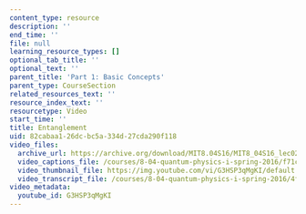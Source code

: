 ```yaml
---
content_type: resource
description: ''
end_time: ''
file: null
learning_resource_types: []
optional_tab_title: ''
optional_text: ''
parent_title: 'Part 1: Basic Concepts'
parent_type: CourseSection
related_resources_text: ''
resource_index_text: ''
resourcetype: Video
start_time: ''
title: Entanglement
uid: 82cabaa1-26dc-bc5a-334d-27cda290f118
video_files:
  archive_url: https://archive.org/download/MIT8.04S16/MIT8_04S16_lec02_s2_300k.mp4
  video_captions_file: /courses/8-04-quantum-physics-i-spring-2016/f71ce30831b551cabe28f2a77c5b32b2_G3HSP3qMgKI.vtt
  video_thumbnail_file: https://img.youtube.com/vi/G3HSP3qMgKI/default.jpg
  video_transcript_file: /courses/8-04-quantum-physics-i-spring-2016/4f764623f7f1d87a0f9ad08b92e36153_G3HSP3qMgKI.pdf
video_metadata:
  youtube_id: G3HSP3qMgKI
---
```

